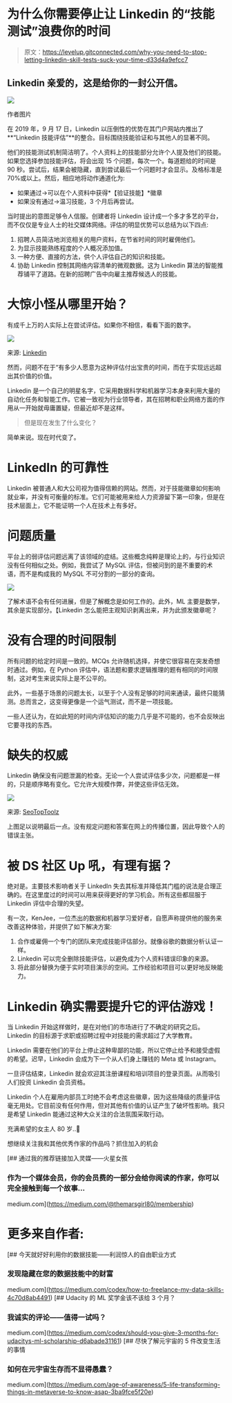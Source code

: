 # 为什么你需要停止让 Linkedin 的“技能测试”浪费你的时间

> 原文：<https://levelup.gitconnected.com/why-you-need-to-stop-letting-linkedin-skill-tests-suck-your-time-d33d4a9efcc7>

## Linkedin 亲爱的，这是给你的一封公开信。

![](img/534c5e993eb67ad64fca77b5eaad4100.png)

作者图片

在 2019 年，9 月 17 日，Linkedin 以压倒性的优势在其门户网站内推出了**“Linkedin 技能评估”**的整合。目标围绕技能验证和与其他人的显著不同。

他们的技能测试机制简洁明了。个人资料上的技能部分允许个人提及他们的技能。如果您选择参加技能评估，将会出现 15 个问题，每次一个。每道题给的时间是 90 秒。尝试后，结果会被隐藏，直到尝试最后一个问题时才会显示。及格标准是 70%或以上。然后，相应地将动作通道化为:

*   如果通过->可以在个人资料中获得*【验证技能】*徽章
*   如果没有通过->温习技能，3 个月后再尝试。

当时提出的意图足够令人信服。创建者将 Linkedin 设计成一个多才多艺的平台，而不仅仅是专业人士的社交媒体网络。评估的明显优势可以总结为以下四点:

1.  招聘人员简洁地浏览相关的用户资料，在节省时间的同时雇佣他们。
2.  为显示技能熟练程度的个人概况添加值。
3.  一种方便、直接的方法，供个人评估自己的知识和技能。
4.  协助 Linkedin 控制其网络内容清单的微观数据。这为 Linkedin 算法的智能推荐铺平了道路。在新的招聘广告中向雇主推荐候选人的技能。

# 大惊小怪从哪里开始？

有成千上万的人实际上在尝试评估。如果你不相信，看看下面的数字。

![](img/82031a9c2e4d30e208f9ffb088cec1ba.png)

来源: [Linkedin](https://www.linkedin.com/feed/)

然而，问题不在于“有多少人愿意为这种评估付出宝贵的时间，而在于实现远远超出其价值的价值。

Linkedin 是一个自己的明星名字，它采用数据科学和机器学习本身来利用大量的自动化任务和智能工作。它被一致视为行业领导者，其在招聘和职业网络方面的作用从一开始就毋庸置疑，但最近却不是这样。

> 但是现在发生了什么变化？

简单来说。现在时代变了。

# LinkedIn 的可靠性

Linkedin 被普通人和大公司视为值得信赖的网站。然而，对于技能徽章如何影响就业率，并没有可衡量的标准。它们可能被用来给人力资源留下第一印象，但是在技术层面上，它不能证明一个人在技术上有多好。

# 问题质量

平台上的弱评估问题远离了该领域的症结。这些概念纯粹是理论上的，与行业知识没有任何相似之处。例如，我尝试了 MySQL 评估，但被问到的是不重要的术语，而不是构成我的 MySQL 不可分割的一部分的查询。

![](img/005772397debb5099e2ebdd8eda0b5ca.png)

了解术语不会有任何进展，但是了解概念是如何工作的。此外，ML 主要是数学，其余是实现部分。【Linkedin 怎么能把主观知识剥离出来，并为此颁发徽章呢？

# **没有合理的时间限制**

所有问题的给定时间是一致的。MCQs 允许随机选择，并使它很容易在突发奇想时通过。例如，在 Python 评估中，语法题和要求逻辑推理的题有相同的时间限制，这对考生来说实际上是不公平的。

此外，一些基于场景的问题太长，以至于个人没有足够的时间来通读，最终只能猜测。总而言之，这变得更像是一个运气测试，而不是一项技能。

一些人还认为，在如此短的时间内评估知识的能力几乎是不可能的，也不会反映出它要寻找的东西。

# 缺失的权威

Linkedin 确保没有问题泄漏的检查。无论一个人尝试评估多少次，问题都是一样的，只是顺序略有变化。它允许大规模作弊，并使这些评估无效。

![](img/e0605df9c6853c83e0347995fce87f18.png)

来源: [SeoTopToolz](https://seotoptoolz.com/2021/12/27/linkedin-python-assessment-test-answers-2022/?utm_source=rss&utm_medium=rss&utm_campaign=linkedin-python-assessment-test-answers-2022)

上图足以说明最后一点。没有规定问题和答案在网上的传播位置，因此导致个人的错误主张。

# 被 DS 社区 Up 吼，有理有据？

绝对是。主要技术影响者关于 LinkedIn 失去其标准并降低其门槛的说法是合理正确的。在这里度过的时间可以用来获得更好的学习机会。所有这些都屈服于 Linkedin 评估中合理的失望。

有一次，KenJee，一位杰出的数据和机器学习爱好者，自愿声称提供他的服务来改善这种体验，并提供了如下解决方案:

1.  合作或雇佣一个专门的团队来完成技能评估部分。就像谷歌的数据分析认证一样。
2.  Linkedin 可以完全删除技能评估，以避免成为个人资料错误印象的来源。
3.  将此部分替换为便于实时项目演示的空间。工作经验和项目可以更好地反映能力。

# Linkedin 确实需要提升它的评估游戏！

当 Linkedin 开始这样做时，是在对他们的市场进行了不确定的研究之后。Linkedin 的目标源于求职或招聘过程中对技能的需求超过了大学教育。

Linkedin 需要在他们的平台上停止这种卑鄙的功能，所以它停止给予和接受虚假的希望。迟早，Linkedin 会成为下一个从人们身上赚钱的 Meta 或 Instagram。

一旦评估结束，Linkedin 就会欢迎其注册课程和培训项目的登录页面。从而吸引人们投资 Linkedin 会员资格。

Linkedin 个人在雇用内部员工时绝不会考虑这些徽章，因为这些降级的质量评估毫无用处。它目前没有任何作用，但对其他有价值的认证产生了破坏性影响。我只是希望 Linkedin 能通过这种大众关注的合法氛围采取行动。

充满希望的女主人 80 岁..🤞

想继续关注我和其他优秀作家的作品吗？抓住加入的机会

[](https://medium.com/@themarsgirl80/membership) [## 通过我的推荐链接加入灵媒——火星女孩

### 作为一个媒体会员，你的会员费的一部分会给你阅读的作家，你可以完全接触到每一个故事…

medium.com](https://medium.com/@themarsgirl80/membership) 

# 更多来自作者:

[](https://medium.com/codex/how-to-freelance-my-data-skills-4c70d8ab4491) [## 今天就好好利用你的数据技能——利润惊人的自由职业方式

### 发现隐藏在您的数据技能中的财富

medium.com](https://medium.com/codex/how-to-freelance-my-data-skills-4c70d8ab4491) [](https://medium.com/codex/should-you-give-3-months-for-udacitys-ml-scholarship-d6abade31161) [## Udacity 的 ML 奖学金该不该给 3 个月？

### 我诚实的评论——值得一试吗？

medium.com](https://medium.com/codex/should-you-give-3-months-for-udacitys-ml-scholarship-d6abade31161) [](https://medium.com/age-of-awareness/5-life-transforming-things-in-metaverse-to-know-asap-3ba9fce5f20e) [## 尽快了解元宇宙的 5 件改变生活的事情

### 如何在元宇宙生存而不显得愚蠢？

medium.com](https://medium.com/age-of-awareness/5-life-transforming-things-in-metaverse-to-know-asap-3ba9fce5f20e)